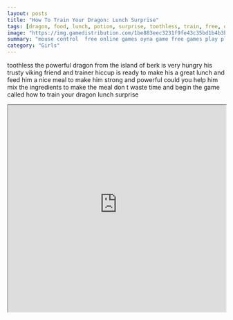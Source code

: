 ```yaml
---
layout: posts
title: "How To Train Your Dragon: Lunch Surprise"
tags: [dragon, food, lunch, potion, surprise, toothless, train, free, online, games, oyna, game, free, games, play, play, games]
image: "https://img.gamedistribution.com/1be883eec3231f9fe43c35bd1b4b3bb5.jpg"
summary: "mouse control  free online games oyna game free games play play games"
category: "Girls"
---
```


toothless the powerful dragon from the island of berk is very hungry his trusty viking friend and trainer hiccup is ready to make his a great lunch and feed him a nice meal to make him strong and powerful could you help him mix the ingredients to make the meal don t waste time and begin the game called how to train your dragon lunch surprise

<iframe width="100%" height="480px;" src="https://flash.gamedistribution.com?game=1be883eec3231f9fe43c35bd1b4b3bb5"></iframe>